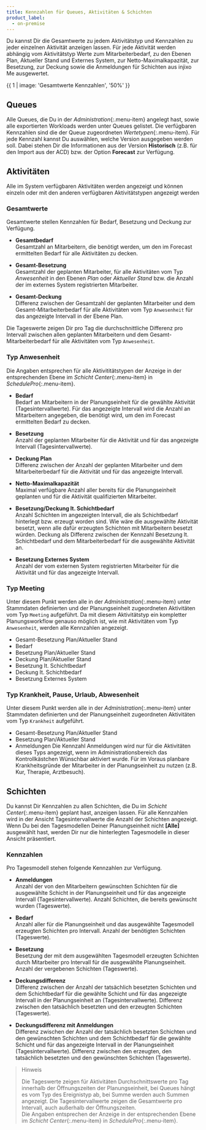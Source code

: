 ```yaml
---
title: Kennzahlen für Queues, Aktivitäten & Schichten
product_label:
  - on-premise
---
```


Du kannst Dir die Gesamtwerte zu jedem Aktivitätstyp und Kennzahlen zu jeder einzelnen Aktivität anzeigen lassen.
Für jede Aktivität werden abhängig vom Aktivitätstyp Werte zum Mitarbeiterbedarf, zu den Ebenen Plan, Aktueller Stand und Externes System, zur Netto-Maximalkapazität, zur Besetzung, zur Deckung sowie die Anmeldungen für Schichten aus injixo Me ausgewertet.

{{ 1 | image: 'Gesamtwerte Kennzahlen', '50%' }}

## Queues

Alle Queues, die Du in der _Administration_{:.menu-item} angelegt hast, sowie alle exportierten Workloads werden unter Queues gelistet.
Die verfügbaren Kennzahlen sind die der Queue zugeordneten _Wertetypen_{:.menu-item}. Für jede Kennzahl kannst Du auswählen, welche Version ausgegeben werden soll. Dabei stehen Dir die Informationen aus der Version **Historisch** (z.B. für den Import aus der ACD) bzw. der Option **Forecast** zur Verfügung.

## Aktivitäten

Alle im System verfügbaren Aktivitäten werden angezeigt und können einzeln oder mit den anderen verfügbaren Aktivitätstypen angezeigt werden

### Gesamtwerte

Gesamtwerte stellen Kennzahlen für Bedarf, Besetzung und Deckung zur Verfügung.

- **Gesamtbedarf**  
  Gesamtzahl an Mitarbeitern, die benötigt werden, um den im Forecast ermittelten Bedarf für alle Aktivitäten zu decken.

- **Gesamt-Besetzung**  
  Gesamtzahl der geplanten Mitarbeiter, für alle Aktivitäten vom Typ _Anwesenheit_ in den Ebenen _Plan_ oder _Aktueller Stand_ bzw. die Anzahl der im externes System registrierten Mitarbeiter.

- **Gesamt-Deckung**  
  Differenz zwischen der Gesamtzahl der geplanten Mitarbeiter und dem Gesamt-Mitarbeiterbedarf für alle Aktivitäten vom Typ `Anwesenheit` für das angezeigte Intervall in der Ebene Plan.

Die Tageswerte zeigen Dir pro Tag die durchschnittliche Differenz pro Intervall zwischen allen geplanten Mitarbeitern und dem Gesamt-Mitarbeiterbedarf für alle Aktivitäten vom Typ `Anwesenheit`.

### Typ Anwesenheit

Die Angaben entsprechen für alle Aktivititätstypen der Anzeige in der entsprechenden Ebene im _Schicht Center_{:.menu-item} in _SchedulePro_{:.menu-item}.

- **Bedarf**  
  Bedarf an Mitarbeitern in der Planungseinheit für die gewählte Aktivität (Tagesintervallwerte). Für das angezeigte Intervall wird die Anzahl an Mitarbeitern angegeben, die benötigt wird, um den im Forecast ermittelten Bedarf zu decken.

- **Besetzung**  
  Anzahl der geplanten Mitarbeiter für die Aktivität und für das angezeigte Intervall (Tagesintervallwerte).

- **Deckung Plan**  
  Differenz zwischen der Anzahl der geplanten Mitarbeiter und dem Mitarbeiterbedarf für die Aktivität und für das angezeigte Intervall.

- **Netto-Maximalkapazität**  
  Maximal verfügbare Anzahl aller bereits für die Planungseinheit geplanten und für die Aktivität qualifizierten Mitarbeiter.

- **Besetzung/Deckung lt. Schichtbedarf**  
  Anzahl Schichten im angezeigten Intervall, die als Schichtbedarf hinterlegt bzw. erzeugt worden sind. Wie wäre die ausgewählte Aktivität besetzt, wenn alle dafür erzeugten Schichten mit Mitarbeitern besetzt würden. Deckung als Differenz zwischen der Kennzahl Besetzung lt. Schichtbedarf und dem Mitarbeiterbedarf für die ausgewählte Aktivität an.

- **Besetzung Externes System**  
  Anzahl der vom externen System registrierten Mitarbeiter für die Aktivität und für das angezeigte Intervall.

### Typ Meeting

Unter diesem Punkt werden alle in der _Administration_{:.menu-item} unter Stammdaten definierten und der Planungseinheit zugeordneten Aktivitäten vom Typ `Meeting` aufgeführt. Da mit diesem Aktivitätstyp ein kompletter Planungsworkflow genauso möglich ist, wie mit Aktivitäten vom Typ `Anwesenheit`, werden alle Kennzahlen angezeigt.

- Gesamt-Besetzung Plan/Aktueller Stand
- Bedarf
- Besetzung Plan/Aktueller Stand
- Deckung Plan/Aktueller Stand
- Besetzung lt. Schichtbedarf
- Deckung lt. Schichtbedarf
- Besetzung Externes System

### Typ Krankheit, Pause, Urlaub, Abwesenheit

Unter diesem Punkt werden alle in der _Administration_{:.menu-item} unter Stammdaten definierten und der Planungseinheit zugeordneten Aktivitäten vom Typ `Krankheit` aufgeführt.

- Gesamt-Besetzung Plan/Aktueller Stand
- Besetzung Plan/Aktueller Stand
- Anmeldungen
  Die Kennzahl Anmeldungen wird nur für die Aktivitäten dieses Typs angezeigt, wenn im Administrationsbereich das Kontrollkästchen Wünschbar aktiviert wurde. Für im Voraus planbare Krankheitsgründe der Mitarbeiter in der Planungseinheit zu nutzen (z.B. Kur, Therapie, Arztbesuch).

## Schichten

Du kannst Dir Kennzahlen zu allen Schichten, die Du im _Schicht Center_{:.menu-item} geplant hast, anzeigen lassen. Für alle Kennzahlen wird in der Ansicht Tagesintervallwerte die Anzahl der Schichten angezeigt. Wenn Du bei den Tagesmodellen Deiner Planungseinheit nicht **[Alle]** ausgewählt hast, werden Dir nur die hinterlegten Tagesmodelle in dieser Ansicht präsentiert.

### Kennzahlen

Pro Tagesmodell stehen folgende Kennzahlen zur Verfügung.

- **Anmeldungen**  
  Anzahl der von den Mitarbeitern gewünschten Schichten für die ausgewählte Schicht in der Planungseinheit und für das angezeigte Intervall (Tagesintervallwerte). Anzahl Schichten, die bereits gewünscht wurden (Tageswerte).

- **Bedarf**  
  Anzahl aller für die Planungseinheit und das ausgewählte Tagesmodell erzeugten Schichten pro Intervall. Anzahl der benötigten Schichten (Tageswerte).

- **Besetzung**  
  Besetzung der mit dem ausgewählten Tagesmodell erzeugten Schichten durch Mitarbeiter pro Intervall für die ausgewählte Planungseinheit. Anzahl der vergebenen Schichten (Tageswerte).

- **Deckungsdifferenz**  
  Differenz zwischen der Anzahl der tatsächlich besetzten Schichten und dem Schichtbedarf für die gewählte Schicht und für das angezeigte Intervall in der Planungseinheit an (Tagesintervallwerte). Differenz zwischen den tatsächlich besetzten und den erzeugten Schichten (Tageswerte).

- **Deckungsdifferenz mit Anmeldungen**  
  Differenz zwischen der Anzahl der tatsächlich besetzten Schichten und den gewünschten Schichten und dem Schichtbedarf für die gewählte Schicht und für das angezeigte Intervall in der Planungseinheit (Tagesintervallwerte). Differenz zwischen den erzeugten, den tatsächlich besetzten und den gewünschten Schichten (Tageswerte).

> Hinweis
>
> Die Tageswerte zeigen für Aktivitäten Durchschnittswerte pro Tag innerhalb der Öffnungszeiten der Planungseinheit, bei Queues hängt es vom Typ des Ereignistyp ab, bei Summe werden auch Summen angezeigt. Die Tagesintervallwerte zeigen die Gesamtwerte pro Intervall, auch außerhalb der Öffnungszeiten.  
> Die Angaben entsprechen der Anzeige in der entsprechenden Ebene im _Schicht Center_{:.menu-item} in _SchedulePro_{:.menu-item}.
>
> <div>

